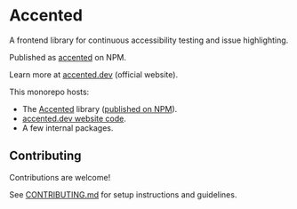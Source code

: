 # Accented

A frontend library for continuous accessibility testing and issue highlighting.

Published as [accented](https://www.npmjs.com/package/accented) on NPM.

Learn more at [accented.dev](https://www.accented.dev/) (official website).

This monorepo hosts:

- The [Accented](/packages/accented) library ([published on NPM](https://www.npmjs.com/package/accented)).
- [accented.dev website code](/packages/website).
- A few internal packages.

## Contributing

Contributions are welcome!

See [CONTRIBUTING.md](/CONTRIBUTING.md) for setup instructions and guidelines.
